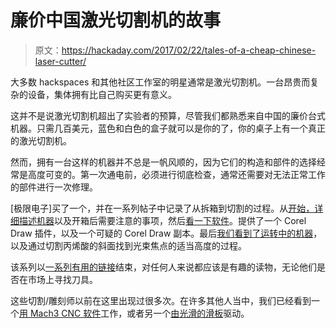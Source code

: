 # 廉价中国激光切割机的故事

> 原文：<https://hackaday.com/2017/02/22/tales-of-a-cheap-chinese-laser-cutter/>

大多数 hackspaces 和其他社区工作室的明星通常是激光切割机。一台昂贵而复杂的设备，集体拥有比自己购买更有意义。

这并不是说激光切割机超出了实验者的预算，尽管我们都熟悉来自中国的廉价台式机器。只需几百美元，蓝色和白色的盒子就可以是你的了，你的桌子上有一个真正的激光切割机。

然而，拥有一台这样的机器并不总是一帆风顺的，因为它们的构造和部件的选择经常是高度可变的。第一次通电前，必须进行彻底检查，通常还需要对无法正常工作的部件进行一次修理。

[极限电子]买了一个，并在一系列帖子中记录了从拆箱到切割的过程。从[开始，详细描述机器](http://www.extremeelectronics.co.uk/tales-cheap-chinese-laser-cutter-pre-checks/)以及开箱后需要注意的事项，然后[看一下软件](http://www.extremeelectronics.co.uk/tales-cheap-chinese-laser-cutter-software/)。提供了一个 Corel Draw 插件，以及一个可疑的 Corel Draw 副本。最后[我们看到了运转中的机器](http://www.extremeelectronics.co.uk/tales-cheap-chinese-laser-cutter-lasering/)，以及通过切割丙烯酸的斜面找到光束焦点的适当高度的过程。

该系列以[一系列有用的链接](http://www.extremeelectronics.co.uk/tales-cheap-chinese-laser-cutter-external-info-links/)结束，对任何人来说都应该是有趣的读物，无论他们是否在市场上寻找刀具。

这些切割/雕刻师以前在这里出现过很多次。在许多其他人当中，我们已经看到一个[用 Mach3 CNC 软件](http://hackaday.com/2012/12/13/converting-a-chinese-laser-cutter-to-work-with-mach3/)工作，或者另一个[由光滑的滑板](http://hackaday.com/2016/03/04/3d-laser-carving-with-the-smoothieboard/)驱动。